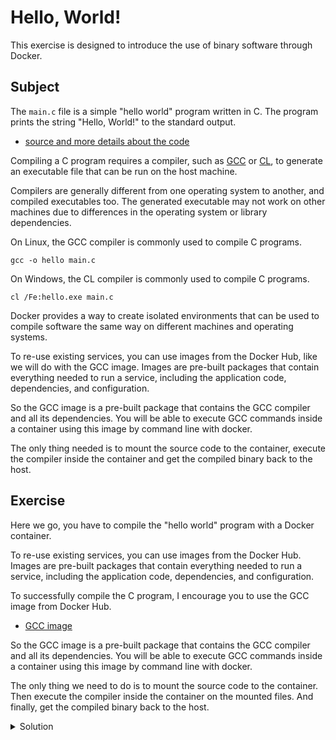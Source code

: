 ﻿# Hello, World!

This exercise is designed to introduce the use of binary software through Docker.

## Subject

The `main.c` file is a simple "hello world" program written in C.
The program prints the string "Hello, World!" to the standard output.

- [source and more details about the code](https://www.programiz.com/c-programming/examples/print-sentence)

Compiling a C program requires a compiler, such as [GCC](https://gcc.gnu.org/) or [CL](https://learn.microsoft.com/en-us/cpp/build/reference/compiler-command-line-syntax?view=msvc-170), to generate an executable file that can be run on the host machine.

Compilers are generally different from one operating system to another, and compiled executables too.
The generated executable may not work on other machines due to differences in the operating system or library dependencies.

On Linux, the GCC compiler is commonly used to compile C programs.
```shell
gcc -o hello main.c
```

On Windows, the CL compiler is commonly used to compile C programs.
```shell
cl /Fe:hello.exe main.c
```

Docker provides a way to create isolated environments that can be used to compile software the same way on different machines and operating systems.

To re-use existing services, you can use images from the Docker Hub, like we will do with the GCC image.
Images are pre-built packages that contain everything needed to run a service, including the application code, dependencies, and configuration.

So the GCC image is a pre-built package that contains the GCC compiler and all its dependencies.
You will be able to execute GCC commands inside a container using this image by command line with docker.

The only thing needed is to mount the source code to the container, execute the compiler inside the container and get the compiled binary back to the host.

## Exercise

Here we go, you have to compile the "hello world" program with a Docker container.

To re-use existing services, you can use images from the Docker Hub.
Images are pre-built packages that contain everything needed to run a service, including the application code, dependencies, and configuration.

To successfully compile the C program, I encourage you to use the GCC image from Docker Hub.
- [GCC image](https://hub.docker.com/_/gcc)

So the GCC image is a pre-built package that contains the GCC compiler and all its dependencies.
You will be able to execute GCC commands inside a container using this image by command line with docker.

The only thing we need to do is to mount the source code to the container.
Then execute the compiler inside the container on the mounted files.
And finally, get the compiled binary back to the host.

<details>
  <summary>Solution</summary>

This command executes a Docker container to compile a C program dynamically using GCC within an isolated environment.

> Take careful note of the part of the sentence "within an isolated environment".
> GCC will be executed in a container, and the compiled binary will be available on the host machine.
> To get this binary, you will have to mount a directory to the container.

```shell
docker run --rm -v $(shell pwd):/usr/src/myapp -w /usr/src/myapp gcc:latest gcc -o hello /usr/src/myapp/main.c
```

Here's a breakdown of the command:

- `docker run`: Runs a command in a new container.
- `--rm`: Automatically removes the container when it exits. This cleans up any resources used by the container.
- `-v $(shell pwd):/usr/src/myapp`: Mounts the current directory (``$(shell pwd)`` on Windows, `$PWD` on Linux) on the host to /usr/src/myapp inside the container. This allows the container to access the host's file system, specifically the directory where the ``main.c`` file resides.
- `-w /usr/src/myapp`: Sets the working directory inside the container to ``/usr/src/myapp``. This is where the command will be executed.
- `gcc:latest`: Specifies the Docker image to use, in this case, the latest version of the GCC image from Docker Hub.
- `gcc -o hello /usr/src/myapp/main.c`: The command executed inside the container. It compiles ``main.c`` into an executable named ``hello`` using dynamic linking.

Overall, this command compiles a C program named ``main.c`` into a dynamic linked executable called ``hello`` using the GCC compiler within a Docker container, ensuring a consistent compilation environment.

💯 Congratulations! You have compiled a C program using Docker 🎉
</details>
